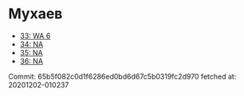# Мухаев
- [33: WA 6](33.md)
- [34: NA](34.md)
- [35: NA](35.md)
- [36: NA](36.md)

Commit: 65b5f082c0d1f6286ed0bd6d67c5b0319fc2d970
 fetched at: 20201202-010237
